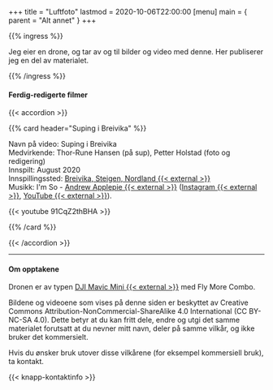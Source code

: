 +++
title = "Luftfoto"
lastmod = 2020-10-06T22:00:00
[menu]
main = { parent = "Alt annet" }
+++

{{% ingress %}}

Jeg eier en drone, og tar av og til bilder og video med denne. Her publiserer jeg en del av
materialet.

{{% /ingress %}}

#### Ferdig-redigerte filmer

{{< accordion >}}

{{% card header="Suping i Breivika" %}}

Navn på video: Suping i Breivika  
Medvirkende: Thor-Rune Hansen (på sup), Petter Holstad (foto og redigering)  
Innspilt: August 2020  
Innspillingssted: [Breivika, Steigen, Nordland {{< external >}}](https://goo.gl/maps/zxHi7H7VvkrCbeCVA)  
Musikk: I'm So - [Andrew Applepie {{< external >}}](https://www.andrewapplepie.com/#contact)
([Instagram {{< external >}}](https://www.instagram.com/andrew_applepie/),
[YouTube {{< external >}}](https://www.youtube.com/andrewapplepie)).

{{< youtube 91CqZ2thBHA >}}

{{% /card %}}

{{< /accordion >}}

---

#### Om opptakene

Dronen er av typen [DJI Mavic Mini {{< external >}}](https://www.dji.com/no/mavic-mini) med Fly More Combo.

Bildene og videoene som vises på denne siden er beskyttet av Creative Commons
Attribution-NonCommercial-ShareAlike 4.0 International (CC BY-NC-SA 4.0). Dette betyr at du kan
fritt dele, endre og utgi det samme materialet forutsatt at du nevner mitt navn, deler på samme
vilkår, og ikke bruker det kommersielt.

Hvis du ønsker bruk utover disse vilkårene (for eksempel kommersiell bruk), ta kontakt.

{{< knapp-kontaktinfo >}}
